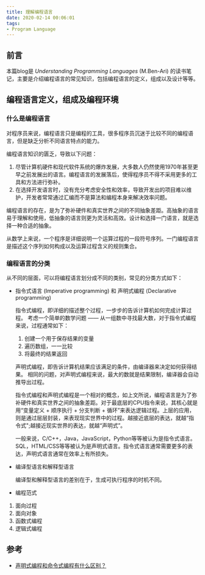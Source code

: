 ```yaml
---
title: 理解编程语言
date: 2020-02-14 00:06:01
tags:
- Program Language
---
```



## 前言

本篇blog是 *Understanding Programming Languages* (M.Ben-Ari) 的读书笔记，主要是介绍编程语言的常见知识，包括编程语言的定义，组成以及设计等等。

## 编程语言定义，组成及编程环境

### 什么是编程语言

对程序员来说，编程语言只是编程的工具，很多程序员沉迷于比较不同的编程语言，但是缺乏分析不同语言特点的能力。

编程语言知识的匮乏，导致以下问题：
1. 尽管计算机硬件和现代软件系统的爆炸发展，大多数人仍然使用1970年甚至更早之前发展出的语言。编程语言的发展落后，使得程序员不得不采用更多的工具和方法进行弥补。
2. 在选择开发语言时，没有充分考虑安全性和效率，导致开发出的项目难以维护，开发者常常通过汇编而不是算法和编程本身来解决效率问题。

编程语言的存在，是为了弥补硬件和真实世界之间的不同抽象差距。高抽象的语言易于理解和使用，低抽象的语言则更为灵活和高效。设计和选择一门语言，就是选择一种合适的抽象。

从数学上来说，一个程序是详细说明一个运算过程的一段符号序列。一门编程语言是描述这个序列如何构成以及运算过程含义的规则集合。

### 编程语言的分类

从不同的层面，可以将编程语言划分成不同的类别，常见的分类方式如下：

+ 指令式语言 (Imperative programming) 和 声明式编程 (Declarative programming)

    指令式编程，即详细的描述整个过程，一步步的告诉计算机如何完成计算过程。
    考虑一个简单的数学问题 —— 从一组数中寻找最大数，对于指令式编程来说，过程通常如下：
    1. 创建一个用于保存结果的变量
    2. 遍历数组，一一比较
    3. 将最终的结果返回


    声明式编程，即告诉计算机结果应该满足的条件，由编译器来决定如何获得结果。
    相同的问题，对声明式编程来说，最大的数就是结果限制，编译器会自动推导出过程。

    指令式编程和声明式编程是一个相对的概念，如上文所说，编程语言是为了弥补硬件和真实世界之间的抽象差距。对于最底层的CPU指令来说，其核心就是用“变量定义 + 顺序执行 + 分支判断 + 循环”来表达逻辑过程。上层的应用，则是通过层层封装，来表现现实世界中的过程。越接近底层的表达，就越“指令式";越接近现实世界的表达，就越“声明式”。

    一般来说，C/C++，Java，JavaScript，Python等等被认为是指令式语言。SQL，HTML/CSS等等被认为是声明式语言。指令式语言通常需要更多的表达，声明式语言通常在效率上有所损失。

+ 编译型语言和解释型语言

    编译型和解释型语言的差别在于，生成可执行程序的时机不同。

+ 编程范式

 1. 面向过程
 2. 面向对象
 3. 函数式编程
 4. 逻辑式编程



## 参考

+ [声明式编程和命令式编程有什么区别？](https://www.zhihu.com/question/22285830)